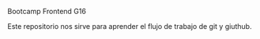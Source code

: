 Bootcamp Frontend G16

Este repositorio nos sirve para aprender el flujo de trabajo de git y giuthub.

